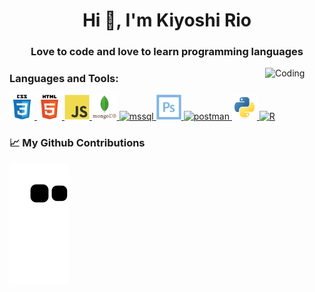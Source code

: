 <h1 align="center">Hi 👋, I'm Kiyoshi Rio</h1>
<h3 align="center">Love to code and love to learn programming languages</h3>

<img align= "right" alt="Coding" width="95" src= "https://github.com/Kiyoshi8/Kiyoshi8/assets/86674319/b248eede-e832-4585-90a0-b76720d39495">
  
<!--src="https://github.com/Kiyoshi8/Kiyoshi8/assets/86674319/59be6b71-e53f-44f7-8086-646cba4bf3c7"

src= "https://github.com/Kiyoshi8/Kiyoshi8/assets/86674319/b248eede-e832-4585-90a0-b76720d39495"-->



<p align="left">
</p>

<h3 align="left">Languages and Tools:</h3>
<p align="left"> <a href="https://www.w3schools.com/css/" target="_blank" rel="noreferrer"> <img src="https://raw.githubusercontent.com/devicons/devicon/master/icons/css3/css3-original-wordmark.svg" alt="css3" width="40" height="40"/> </a> <a href="https://www.w3.org/html/" target="_blank" rel="noreferrer"> <img src="https://raw.githubusercontent.com/devicons/devicon/master/icons/html5/html5-original-wordmark.svg" alt="html5" width="40" height="40"/> </a> <a href="https://developer.mozilla.org/en-US/docs/Web/JavaScript" target="_blank" rel="noreferrer"> <img src="https://raw.githubusercontent.com/devicons/devicon/master/icons/javascript/javascript-original.svg" alt="javascript" width="40" height="40"/> </a> <a href="https://www.mongodb.com/" target="_blank" rel="noreferrer"> <img src="https://raw.githubusercontent.com/devicons/devicon/master/icons/mongodb/mongodb-original-wordmark.svg" alt="mongodb" width="40" height="40"/> </a> <a href="https://www.microsoft.com/en-us/sql-server" target="_blank" rel="noreferrer"> <img src="https://www.svgrepo.com/show/303229/microsoft-sql-server-logo.svg" alt="mssql" width="40" height="40"/> </a> <a href="https://www.photoshop.com/en" target="_blank" rel="noreferrer"> <img src="https://raw.githubusercontent.com/devicons/devicon/master/icons/photoshop/photoshop-line.svg" alt="photoshop" width="40" height="40"/> </a> <a href="https://postman.com" target="_blank" rel="noreferrer"> <img src="https://www.vectorlogo.zone/logos/getpostman/getpostman-icon.svg" alt="postman" width="40" height="40"/> </a> <a href="https://www.python.org" target="_blank" rel="noreferrer"> <img src="https://raw.githubusercontent.com/devicons/devicon/master/icons/python/python-original.svg" alt="python" width="40" height="40"/> <a href="https://www.r-project.org/" target="_blank" rel="norferrer"> <img src="https://github.com/Kiyoshi8/Kiyoshi8/assets/86674319/6720d416-53c5-47e8-ab9f-496eca90dd27" height="40" alt="R" width="40"/> </a> </p> 

<!--"https://github.com/Kiyoshi8/Kiyoshi8/assets/86674319/6720d416-53c5-47e8-ab9f-496eca90dd27"
img src="https://cdn.jsdelivr.net/gh/devicons/devicon/icons/R/R-original.svg"-->

<!--###
<br clear="both">
<img src="https://raw.githubusercontent.com/Kiyoshi8/Kiyoshi8/output/snake.svg" alt="Snake animation" />
###-->

### 📈 My Github Contributions
![Snake animation](https://github.com/Kiyoshi8/Kiyoshi8/blob/output/github-contribution-grid-snake.svg)
